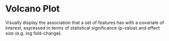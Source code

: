 # Volcano Plot

Visually display the association that a set of features has with
a covariate of interest, expressed in terms of statistical significance
(p-value) and effect size (e.g. log fold-change).
